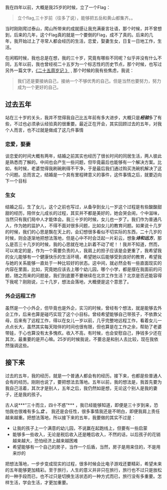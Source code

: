 我在四年以前，大概是我25岁的时候，立了一个Flag：

>立个flag,三十岁前（往多了说），能够把五岳和黄山都集齐。。

当时刚刚爬过泰山，爬山所带来的成就感让我充满豪言壮语，那个时候，并不曾想到，后来的几年，这个Flag真的就是一个要倒的Flag，成不了真的。后来的几年，我开始过上了寻常人都会经历的生活，恋爱，娶妻生女，日复一日地工作，生活。

在闲暇时候，我也总是在想，我的三十岁，究竟有哪些不同呢？似乎并没有什么不同，五年以前，我也曾经视二十五岁为一个标志性的历史节点，那个时候，也写过另外一篇文字，[《二十五周岁记
》](https://www.jianshu.com/p/6fc5e2fdff91) , 那个时候的我有些焦虑，我说：

>我们还是要接纳自己，接纳一个不够优秀的自己。但是当然也要努力，努力成为一个更好的自己。


## 过去五年

站在三十岁的关头，我并不觉得我自己比五年前有多大进步，大概只是***经验***多了有些，不过也必须承认经验真的很重要。最近正在开会，其实回顾过去的五年，对我个人而言，也不过就是做成了这几件事情


### 恋爱，娶妻

谈恋爱的时间大概有两年，结婚之前其实也经历了很长时间的同居生活，两人彼此是熟悉而了解的。中间也会产生一些问题，但毕竟最后也能够有一个解决方案。比如，有时候，老婆觉得我刷碗刷得不干净，于是最后我们通过购买洗碗机解决了这个问题。总而言之，结婚是一个具有里程碑意义的事件，这件事情之后，就要迈向下一个目标

### 生女

结婚之后，生了女儿，这个之前也写过，从备孕到女儿一岁这个过程是有些酸酸甜甜的经历，陪伴女儿成长的过程，其实并不都是美好的，她会哭会闹，个中滋味，当然只有我们局中人才能体会。我三十岁的时候，女儿也一岁了。我们作为普通凡人，作为她的监护人，不得不面对很多问题，比如女儿的教育问题。如果说十几岁的时候，我们的心思是飘在天上的，会幻想很多看似不切实际的东西，二十几岁的时候，则会逐渐地把想法落地，但是心中不时会泛起一片彩云，想象***诗和远方***，那么是否三十几岁的时候，我的心思就在地上趴着不动了呢！！我并不知道，然而，可以肯定的是，作为一个需要负责的人，我肩上的担子应该是会更重了，我希望我的女儿能够有一个健康快乐的生活环境，希望她以后能够受到良好的教育，希望我与她的关系能够一直处于一种比较好的状态。这中间，就必然会有一些直面现实的内容在里面，比如，究竟她应该去上哪个幼儿园，哪个小学，都是摆在我面前的问题，随之而来的问题是，我们到底要不要继续在北京工作生活？北京是否还能容得下我呢？刚刚说，三十几岁，想法会落地，大概便是这个意思了。

### 外企远程工作

虽然是一个小外企，但毕竟也是外企，实习的时候，曾经有个想法，就是能够去外企工作，后来也算是碰巧实现了这个小目标。曾经希望能够自己带孩子，不依靠父母，后来有了远程工作，得以在女儿一岁以前，几乎完整地远程工作，看着女儿一点点长大，虽然其实每天陪伴的时间也很有限，但也算是在工作之余，帮助了老婆带娃，于心也算没有太多愧疚。收入不高，有时候，也会安慰自己，挣钱多少还在其次，最重要的是开心嘛。25岁的时候我说，不要总是和别人去比较，现在我依然强调这些。



## 接下来

过去的五年，我的经历，就是一个普通人都会有的经历。接下来，也都是些普通人会有的经历。刚刚也说了，要把想法去落地。五年以前，我的想法是，我首先要为我自己活着，其次才是别人，五年之后，我仍然如是想，无论这个别人是我的妻子，还是我的孩子。

古人说***“三十而立，四十不惑”*** ，我已经能够知道，即便是三十岁到来，恐怕我也很难有多么***立*** 。 我还是会任性，很多事情我还是不明白，即便我肩上责任越来越重。把想法落地，所以接下来的五年，我要做的其实不过是：

- 让我的孩子上一个满意的幼儿园，不说赢在起跑线上，但要有一些启蒙
- 能够多一些收入，无论是税后收入还是睡后收入，不然的话，以后孩子的花销越来越大，恐怕经济上越来越困难
- 希望能够有一个自己的房子，当作一个后盾，当然，房子是用来住的，不是用来炒的

把想法落地，一步步变成现实的过程，很多时候会比电子游戏还要精彩，希望未来的五年能够更加精彩。至于旅行，人生的意义并非只在旅行，旅行也不过只是放松的一种手段而已，也不过只是切换生活状态的一种方式而已，旅行没有多重要。怎样生活，学会生活，才更加重要。


